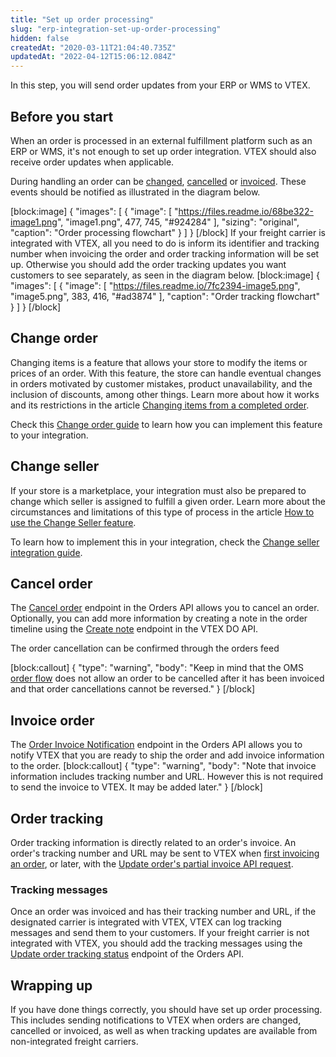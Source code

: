 ```yaml
---
title: "Set up order processing"
slug: "erp-integration-set-up-order-processing"
hidden: false
createdAt: "2020-03-11T21:04:40.735Z"
updatedAt: "2022-04-12T15:06:12.084Z"
---
```

In this step, you will send order updates from your ERP or WMS to VTEX.

## Before you start

When an order is processed in an external fulfillment platform such as an ERP or WMS, it's not enough to set up order integration. VTEX should also receive order updates when applicable.

During handling an order can be [changed](https://help.vtex.com/tutorial/change-making-changes-to-an-order--3d1XLIgPQcwaKGyMiWaYog?locale=en), [cancelled](https://help.vtex.com/tracks/orders--2xkTisx4SXOWXQel8Jg8sa/4ts2ItvjYo8wm5gg76miS3) or [invoiced](https://help.vtex.com/tracks/orders--2xkTisx4SXOWXQel8Jg8sa/2WgQrlHTyVo4hLjhUs1LMT). These events should be notified as illustrated in the diagram below.

[block:image]
{
  "images": [
    {
      "image": [
        "https://files.readme.io/68be322-image1.png",
        "image1.png",
        477,
        745,
        "#924284"
      ],
      "sizing": "original",
      "caption": "Order processing flowchart"
    }
  ]
}
[/block]
If your freight carrier is integrated with VTEX, all you need to do is inform its identifier and tracking number when invoicing the order and order tracking information will be set up. Otherwise you should add the order tracking updates you want customers to see separately, as seen in the diagram below.
[block:image]
{
  "images": [
    {
      "image": [
        "https://files.readme.io/7fc2394-image5.png",
        "image5.png",
        383,
        416,
        "#ad3874"
      ],
      "caption": "Order tracking flowchart"
    }
  ]
}
[/block]
## Change order

Changing items is a feature that allows your store to modify the items or prices of an order. With this feature, the store can handle eventual changes in orders motivated by customer mistakes, product unavailability, and the inclusion of discounts, among other things. Learn more about how it works and its restrictions in the article [Changing items from a completed order](https://help.vtex.com/en/tutorial/changing-items-from-a-complete-order--tutorials_190#).

Check this [Change order guide](https://developers.vtex.com/vtex-rest-api/docs/change-order) to learn how you can implement this feature to your integration.


## Change seller

If your store is a marketplace, your integration must also be prepared to change which seller is assigned to fulfill a given order. Learn more about the circumstances and limitations of this type of process in the article [How to use the Change Seller feature](https://help.vtex.com/en/tutorial/how-to-use-the-change-seller-feature--5TBAwO2kOAMw44uyaaQMQO#).

To learn how to implement this in your integration, check the [Change seller integration guide](https://developers.vtex.com/vtex-rest-api/docs/change-seller).


## Cancel order

The [Cancel order](https://developers.vtex.com/vtex-rest-api/reference/cancelorder) endpoint in the Orders API allows you to cancel an order. Optionally, you can add more information by creating a note in the order timeline using the [Create note](https://developers.vtex.com/vtex-rest-api/reference/newnote) endpoint in the VTEX DO API.

The order cancellation can be confirmed through the orders feed 

[block:callout]
{
  "type": "warning",
  "body": "Keep in mind that the OMS [order flow](https://help.vtex.com/tutorial/order-flow-on-the-oms--tutorials_196) does not allow an order to be cancelled after it has been invoiced and that order cancellations cannot be reversed."
}
[/block]
## Invoice order

The [Order Invoice Notification](https://developers.vtex.com/vtex-rest-api/reference/invoicenotification) endpoint in the Orders API allows you to notify VTEX that you are ready to ship the order and add invoice information to the order.
[block:callout]
{
  "type": "warning",
  "body": "Note that invoice information includes tracking number and URL. However this is not required to send the invoice to VTEX. It may be added later."
}
[/block]
## Order tracking

Order tracking information is directly related to an order's invoice. An order's tracking number and URL may be sent to VTEX when [first invoicing an order](https://developers.vtex.com/vtex-rest-api/reference/invoicenotification), or later, with the [Update order's partial invoice API request](https://developers.vtex.com/vtex-rest-api/reference/updatepartialinvoicesendtrackingnumber).


### Tracking messages

Once an order was invoiced and has their tracking number and URL, if the designated carrier is integrated with VTEX, VTEX can log tracking messages and send them to your customers. If your freight carrier is not integrated with VTEX, you should add the tracking messages using the [Update order tracking status](https://developers.vtex.com/vtex-rest-api/reference/updatetrackingstatus) endpoint of the Orders API.


## Wrapping up

If you have done things correctly, you should have set up order processing. This includes sending notifications to VTEX when orders are changed, cancelled or invoiced, as well as when tracking updates are available from non-integrated freight carriers.